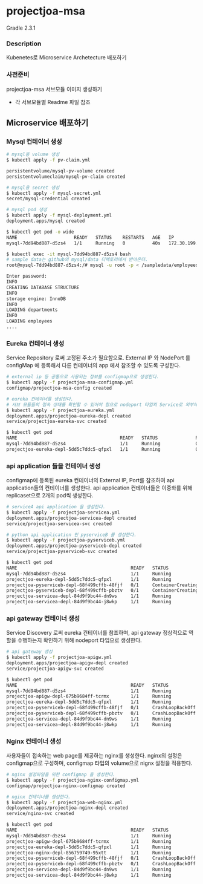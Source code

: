 # projectjoa-msa

Gradle 2.3.1

### Description
Kubenetes로 Microservice Archetecture 배포하기

### 사전준비
projectjoa-msa 서브모듈 이미지 생성하기
 - 각 서브모듈별 Readme 파일 참조

## Microservice 배포하기

### Mysql 컨테이너 생성

``` bash
# mysql용 volume 생성
$ kubectl apply -f pv-claim.yml

persistentvolume/mysql-pv-volume created
persistentvolumeclaim/mysql-pv-claim created

# mysql용 secret 생성
$ kubectl apply -f mysql-secret.yml
secret/mysql-credential created

# mysql pod 생성
$ kubectl apply -f mysql-deployment.yml
deployment.apps/mysql created

$ kubectl get pod -o wide
NAME                     READY   STATUS    RESTARTS   AGE   IP               NODE            NOMINATED NODE   READINESS GATES
mysql-7dd94bd887-d5zs4   1/1     Running   0          40s   172.30.199.142   10.144.212.86   <none>           <none>

$ kubectl exec -it mysql-7dd94bd887-d5zs4 bash
# sample data는 github의 mysql/data 디렉토리에서 받아온다.
root@mysql-7dd94bd887-d5zs4:/# mysql -u root -p < /sampledata/employees.sql

Enter password:
INFO
CREATING DATABASE STRUCTURE
INFO
storage engine: InnoDB
INFO
LOADING departments
INFO
LOADING employees
....

``` 

### Eureka 컨테이너 생성
Service Repository 로써 고정된 주소가 필요함으로. External IP 와 NodePort 를 configMap 에 등록해서 다른 컨테이너의 app 에서 참조할 수 있도록 구성한다.

``` bash
# external ip 등 공통으로 사용되는 정보를 configmap으로 생성한다.
$ kubectl apply -f projectjoa-msa-configmap.yml
configmap/projectjoa-msa-config created

# eureka 컨테이너를 생성한다.
# 서브 모듈들의 접속 상태를 확인할 수 있어야 함으로 nodeport 타입의 Service로 외부에서 접속 가능하도록 구성한다.
$ kubectl apply -f projectjoa-eureka.yml
deployment.apps/projectjoa-eureka-depl created
service/projectjoa-eureka-svc created

$ kubectl get pod
NAME                                      READY   STATUS              RESTARTS   AGE
mysql-7dd94bd887-d5zs4                    1/1     Running             0          27m
projectjoa-eureka-depl-5dd5c7ddc5-qfpxl   1/1     Running   		  0          27s
```
### api application 들을 컨테이너 생성
configmap에 등록된 eureka 컨테이너의 External IP, Port를 참조하여 api application들의 컨테이너를 생성한다.
api application 컨테이너들은 이중화를 위해 replicaset으로 2개의 pod씩 생성한다.

``` bash
# serviceA api application 을 생성한다.
$ kubectl apply -f projectjoa-servicea.yml
deployment.apps/projectjoa-servicea-depl created
service/projectjoa-servicea-svc created

# python api application 인 pyserviceB 를 생성한다.
$ kubectl apply -f projectjoa-pyserviceb.yml
deployment.apps/projectjoa-pyserviceb-depl created
service/projectjoa-pyserviceb-svc created

$ kubectl get pod
NAME                                          READY   STATUS              RESTARTS   AGE
mysql-7dd94bd887-d5zs4                        1/1     Running             0          29m
projectjoa-eureka-depl-5dd5c7ddc5-qfpxl       1/1     Running             0          2m33s
projectjoa-pyserviceb-depl-68f499cffb-48fjf   0/1     ContainerCreating   0          38s
projectjoa-pyserviceb-depl-68f499cffb-pbztv   0/1     ContainerCreating   0          38s
projectjoa-servicea-depl-84d9f9bc44-dn9ws     1/1     Running             0          64s
projectjoa-servicea-depl-84d9f9bc44-j8wkp     1/1     Running             0          64s
```

### api gateway 컨테이너 생성
Service Discovery 로써 eureka 컨테이너를 참조하며, api gateway 정상적으로 역할을 수행하는지 확인하기 위해 nodeport 타입으로 생성한다.

``` bash
# api gateway 생성
$ kubectl apply -f projectjoa-apigw.yml
deployment.apps/projectjoa-apigw-depl created
service/projectjoa-apigw-svc created

$ kubectl get pod
NAME                                          READY   STATUS             RESTARTS   AGE
mysql-7dd94bd887-d5zs4                        1/1     Running            0          34m
projectjoa-apigw-depl-675b9684ff-tcrmx        1/1     Running            0          36s
projectjoa-eureka-depl-5dd5c7ddc5-qfpxl       1/1     Running            0          7m18s
projectjoa-pyserviceb-depl-68f499cffb-48fjf   0/1     CrashLoopBackOff   5          5m23s
projectjoa-pyserviceb-depl-68f499cffb-pbztv   0/1     CrashLoopBackOff   5          5m23s
projectjoa-servicea-depl-84d9f9bc44-dn9ws     1/1     Running            0          5m49s
projectjoa-servicea-depl-84d9f9bc44-j8wkp     1/1     Running            0          5m49s
```

### Nginx 컨테이너 생성
사용자들이 접속하는 web page를 제공하는 nginx를 생성한다.
nginx의 설정은 configmap으로 구성하며, configmap 타입의 volume으로 nignx 설정을 적용한다.

``` bash
# nginx 설정파일을 위한 configmap 을 생성한다.
$ kubectl apply -f projectjoa-nginx-configmap.yml
configmap/projectjoa-nginx-configmap created

# nginx 컨테이너를 생성한다.
$ kubectl apply -f projectjoa-web-nginx.yml
deployment.apps/projectjoa-nginx-depl created
service/nginx-svc created

$ kubectl get pod
NAME                                          READY   STATUS             RESTARTS   AGE
mysql-7dd94bd887-d5zs4                        1/1     Running            0          35m
projectjoa-apigw-depl-675b9684ff-tcrmx        1/1     Running            0          112s
projectjoa-eureka-depl-5dd5c7ddc5-qfpxl       1/1     Running            0          8m34s
projectjoa-nginx-depl-856759749-95xtt         1/1     Running            0          22s
projectjoa-pyserviceb-depl-68f499cffb-48fjf   0/1     CrashLoopBackOff   5          6m39s
projectjoa-pyserviceb-depl-68f499cffb-pbztv   0/1     CrashLoopBackOff   5          6m39s
projectjoa-servicea-depl-84d9f9bc44-dn9ws     1/1     Running            0          7m5s
projectjoa-servicea-depl-84d9f9bc44-j8wkp     1/1     Running            0          7m5s
```


